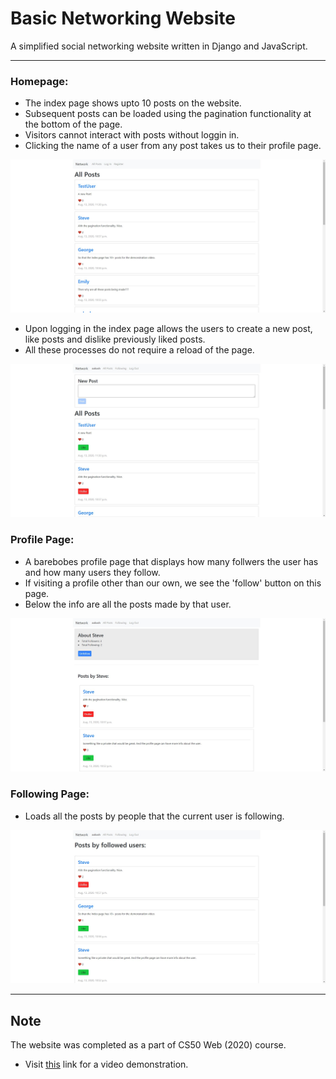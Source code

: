 # Basic Networking Website

A simplified social networking website written in Django and JavaScript.
___
### Homepage:
- The index page shows upto 10 posts on the website.
- Subsequent posts can be loaded using the pagination functionality at the bottom of the page.
- Visitors cannot interact with posts without loggin in.
- Clicking the name of a user from any post takes us to their profile page.
<kbd>
  <img src="https://github.com/AakashSehrawat95/Basic-Social-Network/blob/master/documents/img1.jpg">
</kbd>

- Upon logging in the index page allows the users to create a new post, like posts and dislike previously liked posts.
- All these processes do not require a reload of the page.
<kbd>
  <img src="https://github.com/AakashSehrawat95/Basic-Social-Network/blob/master/documents/img2.jpg">
</kbd>

### Profile Page:
- A barebobes profile page that displays how many follwers the user has and how many users they follow.
- If visiting a profile other than our own, we see the 'follow' button on this page.
- Below the info are all the posts made by that user.
<kbd>
  <img src="https://github.com/AakashSehrawat95/Basic-Social-Network/blob/master/documents/img3.jpg">
</kbd>

### Following Page:
- Loads all the posts by people that the current user is following.
<kbd>
  <img src="https://github.com/AakashSehrawat95/Basic-Social-Network/blob/master/documents/img4.jpg">
</kbd>

___
## Note
The website was completed as a part of CS50 Web (2020) course.
* Visit [this](https://www.youtube.com/watch?v=QWShE6nd6K0&t=16s) link for a video demonstration.

